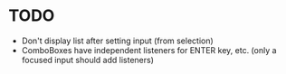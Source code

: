 # TODO

- Don't display list after setting input (from selection)
- ComboBoxes have independent listeners for ENTER key, etc. (only a focused input should add listeners)
